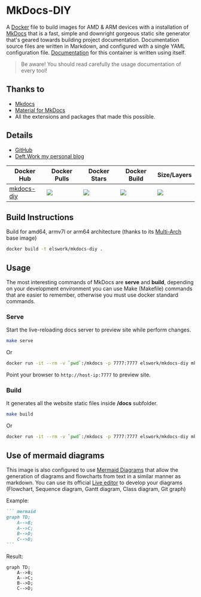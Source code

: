 # MkDocs-DIY

A [Docker](http://docker.com) file to build images for AMD & ARM devices with a installation of [MkDocs](https://www.mkdocs.org/) that is a fast, simple and downright gorgeous static site generator that's geared towards building project documentation. Documentation source files are written in Markdown, and configured with a single YAML configuration file. [Documentation](https://deftwork.github.io/mkdocs-diy/) for this container is written using itself.

> Be aware! You should read carefully the usage documentation of every tool!

## Thanks to

- [Mkdocs](https://www.mkdocs.org/)
- [Material for MkDocs](https://squidfunk.github.io/mkdocs-material/)
- All the extensions and packages that made this possible.

## Details

- [GitHub](https://github.com/DeftWork/mkdocs-diy)
- [Deft.Work my personal blog](http://deft.work)

| Docker Hub | Docker Pulls | Docker Stars | Docker Build | Size/Layers |
| --- | --- | --- | --- | --- |
| [mkdocs-diy](https://hub.docker.com/r/elswork/mkdocs-diy "elswork/mkdocs-diy on Docker Hub") | [![](https://img.shields.io/docker/pulls/elswork/mkdocs-diy.svg)](https://hub.docker.com/r/elswork/mkdocs-diy "mkdocs-diy on Docker Hub") | [![](https://img.shields.io/docker/stars/elswork/mkdocs-diy.svg)](https://hub.docker.com/r/elswork/mkdocs-diy "mkdocs-diy on Docker Hub") | [![](https://img.shields.io/docker/build/elswork/mkdocs-diy.svg)](https://hub.docker.com/r/elswork/mkdocs-diy "mkdocs-diy on Docker Hub") | [![](https://images.microbadger.com/badges/image/elswork/mkdocs-diy.svg)](https://microbadger.com/images/elswork/mkdocs-diy "mkdocs-diy on microbadger.com") |

## Build Instructions

Build for amd64, armv7l or arm64 architecture (thanks to its [Multi-Arch](https://blog.docker.com/2017/11/multi-arch-all-the-things/) base image)

``` sh
docker build -t elswork/mkdocs-diy .
```

## Usage

The most interesting commands of MkDocs are **serve** and **build**, depending on your development environment you can use Make (Makefile) commands that are easier to remember, otherwise you must use docker standard commands. 

### Serve 

Start the live-reloading docs server to preview site while perform changes.

``` sh
make serve
``` 
Or
``` sh
docker run -it --rm -v `pwd`:/mkdocs -p 7777:7777 elswork/mkdocs-diy mkdocs serve -a 0.0.0.0:7777
``` 
Point your browser to `http://host-ip:7777` to preview site.

### Build

It generates all the website static files inside **/docs** subfolder.

``` sh
make build
``` 
Or
``` sh
docker run -it --rm -v `pwd`:/mkdocs -p 7777:7777 elswork/mkdocs-diy mkdocs build
```

## Use of mermaid diagrams

This image is also configured to use [Mermaid Diagrams](https://mermaidjs.github.io) that allow the generation of diagrams and flowcharts from text in a similar manner as markdown.
You can use its official [Live editor](https://mermaidjs.github.io/mermaid-live-editor) to develop your diagrams (Flowchart, Sequence diagram, Gantt diagram, Class diagram, Git graph)

Example:

```` markdown
``` mermaid
graph TD;
    A-->B;
    A-->C;
    B-->D;
    C-->D;
```
````

Result:

``` mermaid
graph TD;
    A-->B;
    A-->C;
    B-->D;
    C-->D;
```